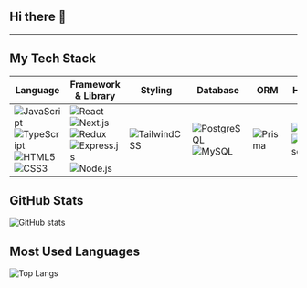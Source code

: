 ## Hi there 👋

<!--
**fento2/fento2** is a ✨ _special_ ✨ repository because its `README.md` (this file) appears on your GitHub profile.

Here are some ideas to get you started:

- 🔭 I’m currently working on ...
- 🌱 I’m currently learning ...
- 👯 I’m looking to collaborate on ...
- 🤔 I’m looking for help with ...
- 💬 Ask me about ...
- 📫 How to reach me: ...
- 😄 Pronouns: ...
- ⚡ Fun fact: ...
-->


---

## My Tech Stack
| Language | Framework & Library | Styling | Database | ORM | Hosting |
|----------|---------------------|---------|----------|-----|---------|
| ![JavaScript](https://img.shields.io/badge/JavaScript-F7DF1E?style=for-the-badge&logo=javascript&logoColor=black)<br>![TypeScript](https://img.shields.io/badge/TypeScript-007ACC?style=for-the-badge&logo=typescript&logoColor=white)<br>![HTML5](https://img.shields.io/badge/HTML5-E34F26?style=for-the-badge&logo=html5&logoColor=white)<br>![CSS3](https://img.shields.io/badge/CSS3-1572B6?style=for-the-badge&logo=css3&logoColor=white) | ![React](https://img.shields.io/badge/React-20232A?style=for-the-badge&logo=react&logoColor=61DAFB)<br>![Next.js](https://img.shields.io/badge/Next.js-000000?style=for-the-badge&logo=next.js&logoColor=white)<br>![Redux](https://img.shields.io/badge/Redux-764ABC?style=for-the-badge&logo=redux&logoColor=white)<br>![Express.js](https://img.shields.io/badge/Express.js-000000?style=for-the-badge&logo=express&logoColor=white)<br>![Node.js](https://img.shields.io/badge/Node.js-339933?style=for-the-badge&logo=node.js&logoColor=white) | ![TailwindCSS](https://img.shields.io/badge/Tailwind_CSS-38B2AC?style=for-the-badge&logo=tailwind-css&logoColor=white) | ![PostgreSQL](https://img.shields.io/badge/PostgreSQL-316192?style=for-the-badge&logo=postgresql&logoColor=white)<br>![MySQL](https://img.shields.io/badge/MySQL-005C84?style=for-the-badge&logo=mysql&logoColor=white) | ![Prisma](https://img.shields.io/badge/Prisma-2D3748?style=for-the-badge&logo=prisma&logoColor=white) | ![Vercel](https://img.shields.io/badge/Vercel-000000?style=for-the-badge&logo=vercel&logoColor=white)<br>![Firebase](https://img.shields.io/badge/Firebase-039BE5?style=for-the-badge&logo=firebase) |





##  GitHub Stats
![GitHub stats](https://github-readme-stats.vercel.app/api?username=fento2&show_icons=true&theme=tokyonight)

##  Most Used Languages
![Top Langs](https://github-readme-stats.vercel.app/api/top-langs/?username=fento2&layout=compact&theme=tokyonight)
